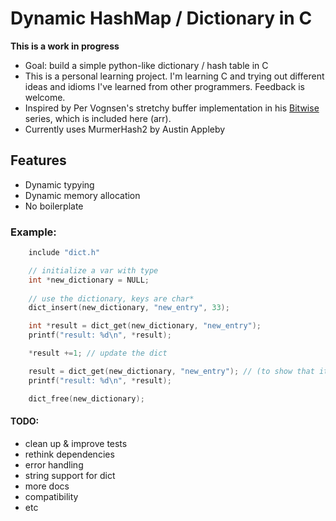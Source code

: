 # Dynamic HashMap / Dictionary in C

**This is a work in progress**

- Goal: build a simple python-like dictionary / hash table in C
- This is a personal learning project. I'm learning C and trying out different ideas and idioms I've learned from other programmers. Feedback is welcome. 
- Inspired by Per Vognsen's stretchy buffer implementation in his [Bitwise][playlist] series, which is included here (arr).
- Currently uses MurmerHash2 by Austin Appleby 

[playlist]: https://www.youtube.com/playlist?list=PLU94OURih-CiP4WxKSMt3UcwMSDM3aTtX

## Features

- Dynamic typying
- Dynamic memory allocation
- No boilerplate

### Example: 
```c
    include "dict.h"

    // initialize a var with type
    int *new_dictionary = NULL;
    
    // use the dictionary, keys are char*
    dict_insert(new_dictionary, "new_entry", 33);

    int *result = dict_get(new_dictionary, "new_entry"); 
    printf("result: %d\n", *result);

    *result +=1; // update the dict 

    result = dict_get(new_dictionary, "new_entry"); // (to show that it was updated)
    printf("result: %d\n", *result);

    dict_free(new_dictionary);

```
#### TODO: 
- clean up & improve tests
- rethink dependencies
- error handling
- string support for dict
- more docs
- compatibility
- etc
